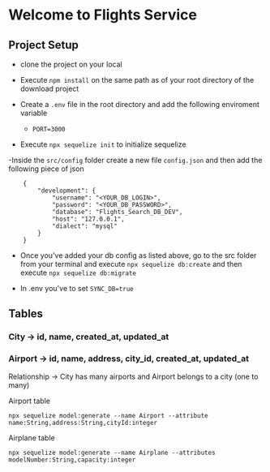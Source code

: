 # Welcome to Flights Service

## Project Setup

- clone the project on your local

- Execute `npm install` on the same path as of your root directory of the download project

- Create a `.env` file in the root directory and add the following enviroment variable
    - `PORT=3000`

- Execute `npx sequelize init` to initialize sequelize

-Inside the `src/config` folder create a new file `config.json` and then add the following piece of json

```
    {
        "development": {
            "username": "<YOUR_DB_LOGIN>",
            "password": "<YOUR_DB_PASSWORD>",
            "database": "Flights_Search_DB_DEV",
            "host": "127.0.0.1",
            "dialect": "mysql"
        }
    }
```
- Once you've added your db config as listed above, go to the src folder from your terminal and execute `npx sequelize db:create`  and then execute `npx sequelize db:migrate`

- In .env you've to set ```SYNC_DB=true```

## Tables

### City -> id, name, created_at, updated_at
### Airport -> id, name, address, city_id, created_at, updated_at

Relationship -> City has many airports and Airport belongs to a city (one to many)

Airport table

```
npx sequelize model:generate --name Airport --attribute name:String,address:String,cityId:integer

```

Airplane table

```
npx sequelize model:generate --name Airplane --attributes modelNumber:String,capacity:integer

```

